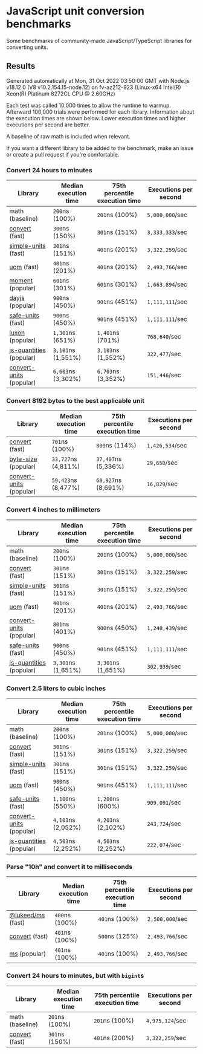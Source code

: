 # JavaScript unit conversion benchmarks

Some benchmarks of community-made JavaScript/TypeScript libraries for converting units.

## Results

<!-- beginblock(results) -->

Generated automatically at Mon, 31 Oct 2022 03:50:00 GMT with Node.js v18.12.0 (V8 v10.2.154.15-node.12) on fv-az212-923 (Linux-x64 Intel(R) Xeon(R) Platinum 8272CL CPU @ 2.60GHz)

Each test was called 10,000 times to allow the runtime to warmup.
Afterward 100,000 trials were performed for each library.
Information about the execution times are shown below.
Lower execution times and higher executions per second are better.

A baseline of raw math is included when relevant.

If you want a different library to be added to the benchmark, make an issue or create a pull request if you're comfortable.

### Convert 24 hours to minutes

| Library                                                            | Median execution time | 75th percentile execution time | Executions per second |
| ------------------------------------------------------------------ | --------------------- | ------------------------------ | --------------------- |
| math (baseline)                                                    | `200`ns (100%)        | `201`ns (100%)                 | `5,000,000`/sec       |
| [convert](https://npmjs.com/package/convert) (fast)                | `300`ns (150%)        | `301`ns (151%)                 | `3,333,333`/sec       |
| [simple-units](https://npmjs.com/package/simple-units) (fast)      | `301`ns (151%)        | `401`ns (201%)                 | `3,322,259`/sec       |
| [uom](https://npmjs.com/package/uom) (fast)                        | `401`ns (201%)        | `401`ns (201%)                 | `2,493,766`/sec       |
| [moment](https://npmjs.com/package/moment) (popular)               | `601`ns (301%)        | `601`ns (301%)                 | `1,663,894`/sec       |
| [dayjs](https://npmjs.com/package/dayjs) (popular)                 | `900`ns (450%)        | `901`ns (451%)                 | `1,111,111`/sec       |
| [safe-units](https://npmjs.com/package/safe-units) (fast)          | `900`ns (450%)        | `901`ns (451%)                 | `1,111,111`/sec       |
| [luxon](https://npmjs.com/package/luxon) (popular)                 | `1,301`ns (651%)      | `1,401`ns (701%)               | `768,640`/sec         |
| [js-quantities](https://npmjs.com/package/js-quantities) (popular) | `3,101`ns (1,551%)    | `3,103`ns (1,552%)             | `322,477`/sec         |
| [convert-units](https://npmjs.com/package/convert-units) (popular) | `6,603`ns (3,302%)    | `6,703`ns (3,352%)             | `151,446`/sec         |

### Convert 8192 bytes to the best applicable unit

| Library                                                            | Median execution time | 75th percentile execution time | Executions per second |
| ------------------------------------------------------------------ | --------------------- | ------------------------------ | --------------------- |
| [convert](https://npmjs.com/package/convert) (fast)                | `701`ns (100%)        | `800`ns (114%)                 | `1,426,534`/sec       |
| [byte-size](https://npmjs.com/package/byte-size) (popular)         | `33,727`ns (4,811%)   | `37,407`ns (5,336%)            | `29,650`/sec          |
| [convert-units](https://npmjs.com/package/convert-units) (popular) | `59,423`ns (8,477%)   | `60,927`ns (8,691%)            | `16,829`/sec          |

### Convert 4 inches to millimeters

| Library                                                            | Median execution time | 75th percentile execution time | Executions per second |
| ------------------------------------------------------------------ | --------------------- | ------------------------------ | --------------------- |
| math (baseline)                                                    | `200`ns (100%)        | `201`ns (100%)                 | `5,000,000`/sec       |
| [convert](https://npmjs.com/package/convert) (fast)                | `301`ns (151%)        | `301`ns (151%)                 | `3,322,259`/sec       |
| [simple-units](https://npmjs.com/package/simple-units) (fast)      | `301`ns (151%)        | `301`ns (151%)                 | `3,322,259`/sec       |
| [uom](https://npmjs.com/package/uom) (fast)                        | `401`ns (201%)        | `401`ns (201%)                 | `2,493,766`/sec       |
| [convert-units](https://npmjs.com/package/convert-units) (popular) | `801`ns (401%)        | `900`ns (450%)                 | `1,248,439`/sec       |
| [safe-units](https://npmjs.com/package/safe-units) (fast)          | `900`ns (450%)        | `901`ns (451%)                 | `1,111,111`/sec       |
| [js-quantities](https://npmjs.com/package/js-quantities) (popular) | `3,301`ns (1,651%)    | `3,301`ns (1,651%)             | `302,939`/sec         |

### Convert 2.5 liters to cubic inches

| Library                                                            | Median execution time | 75th percentile execution time | Executions per second |
| ------------------------------------------------------------------ | --------------------- | ------------------------------ | --------------------- |
| math (baseline)                                                    | `200`ns (100%)        | `201`ns (100%)                 | `5,000,000`/sec       |
| [convert](https://npmjs.com/package/convert) (fast)                | `301`ns (151%)        | `301`ns (151%)                 | `3,322,259`/sec       |
| [simple-units](https://npmjs.com/package/simple-units) (fast)      | `301`ns (151%)        | `301`ns (151%)                 | `3,322,259`/sec       |
| [uom](https://npmjs.com/package/uom) (fast)                        | `900`ns (450%)        | `901`ns (451%)                 | `1,111,111`/sec       |
| [safe-units](https://npmjs.com/package/safe-units) (fast)          | `1,100`ns (550%)      | `1,200`ns (600%)               | `909,091`/sec         |
| [convert-units](https://npmjs.com/package/convert-units) (popular) | `4,103`ns (2,052%)    | `4,203`ns (2,102%)             | `243,724`/sec         |
| [js-quantities](https://npmjs.com/package/js-quantities) (popular) | `4,503`ns (2,252%)    | `4,503`ns (2,252%)             | `222,074`/sec         |

### Parse "10h" and convert it to milliseconds

| Library                                                   | Median execution time | 75th percentile execution time | Executions per second |
| --------------------------------------------------------- | --------------------- | ------------------------------ | --------------------- |
| [@lukeed/ms](https://npmjs.com/package/@lukeed/ms) (fast) | `400`ns (100%)        | `401`ns (100%)                 | `2,500,000`/sec       |
| [convert](https://npmjs.com/package/convert) (fast)       | `401`ns (100%)        | `500`ns (125%)                 | `2,493,766`/sec       |
| [ms](https://npmjs.com/package/ms) (popular)              | `401`ns (100%)        | `401`ns (100%)                 | `2,493,766`/sec       |

### Convert 24 hours to minutes, but with `bigint`s

| Library                                             | Median execution time | 75th percentile execution time | Executions per second |
| --------------------------------------------------- | --------------------- | ------------------------------ | --------------------- |
| math (baseline)                                     | `201`ns (100%)        | `201`ns (100%)                 | `4,975,124`/sec       |
| [convert](https://npmjs.com/package/convert) (fast) | `301`ns (150%)        | `401`ns (200%)                 | `3,322,259`/sec       |

<!-- endblock(results) -->
